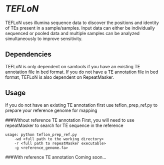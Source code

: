 *TEFLoN*
=======

TEFLoN uses illumina sequence data to discover the positions and identity of TEs present in a sample/samples.
Input data can either be individually sequenced or pooled data and multiple samples can be analyzed simultaneously to improve sensitivity.

## Dependencies

TEFLoN is only dependent on samtools if you have an existing TE annotation file in bed format.
If you do not have a TE annotation file in bed format, TEFLoN is also dependent on RepeatMasker.

## Usage
If you do not have an existing TE annotation first use teflon_prep_ref.py to prepare your reference genome for mapping

###Without reference TE annotation
First, you will need to use repeatMasker to search for TE sequence in the reference 

```
usage: python teflon_prep_ref.py 
    -wd <full path to the working directory> 
    -r <full path to repeatMasker executable> 
    -g <reference_genome.fa>
```

###With reference TE annotation
Coming soon...



